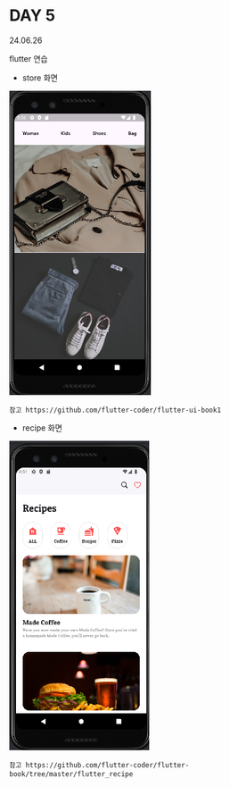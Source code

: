 # DAY 5
24.06.26

flutter 연습

- store 화면

![이미지](./img/store.PNG)

    참고 https://github.com/flutter-coder/flutter-ui-book1


- recipe 화면

![이미지](./img/recipe.PNG)

    참고 https://github.com/flutter-coder/flutter-book/tree/master/flutter_recipe
